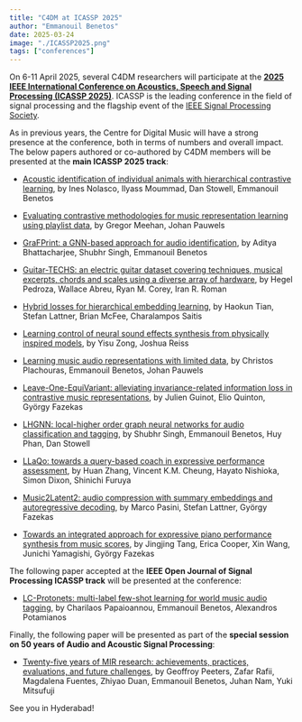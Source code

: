 ```yaml
---
title: "C4DM at ICASSP 2025"
author: "Emmanouil Benetos"
date: 2025-03-24
image: "./ICASSP2025.png"
tags: ["conferences"]
---
```


On 6-11 April 2025, several C4DM researchers will participate at the <b>[2025 IEEE International Conference on Acoustics, Speech and Signal Processing (ICASSP 2025)](https://2025.ieeeicassp.org/)</b>. ICASSP is the leading conference in the field of signal processing and the flagship event of the [IEEE Signal Processing Society](https://signalprocessingsociety.org/).

As in previous years, the Centre for Digital Music will have a strong presence at the conference, both in terms of numbers and overall impact. The below papers authored or co-authored by C4DM members will be presented at the <b>main ICASSP 2025 track</b>:

* [Acoustic identification of individual animals with hierarchical contrastive learning](https://ieeexplore.ieee.org/document/10890076/), by Ines Nolasco, Ilyass Moummad, Dan Stowell, Emmanouil Benetos

* [Evaluating contrastive methodologies for music representation learning using playlist data](https://ieeexplore.ieee.org/document/10888157/), by Gregor Meehan, Johan Pauwels

* [GraFPrint: a GNN-based approach for audio identification](https://ieeexplore.ieee.org/document/10888557/), by Aditya Bhattacharjee, Shubhr Singh, Emmanouil Benetos

* [Guitar-TECHS: an electric guitar dataset covering techniques, musical excerpts, chords and scales using a diverse array of hardware](https://ieeexplore.ieee.org/document/10887996/), by Hegel Pedroza, Wallace Abreu, Ryan M. Corey, Iran R. Roman

* [Hybrid losses for hierarchical embedding learning](https://ieeexplore.ieee.org/document/10889639/), by Haokun Tian, Stefan Lattner, Brian McFee, Charalampos Saitis

* [Learning control of neural sound effects synthesis from physically inspired models](https://ieeexplore.ieee.org/document/10889683/), by Yisu Zong, Joshua Reiss

* [Learning music audio representations with limited data](https://ieeexplore.ieee.org/document/10887766/), by Christos Plachouras, Emmanouil Benetos, Johan Pauwels

* [Leave-One-EquiVariant: alleviating invariance-related information loss in contrastive music representations](https://ieeexplore.ieee.org/document/10890270/), by Julien Guinot, Elio Quinton, György Fazekas

* [LHGNN: local-higher order graph neural networks for audio classification and tagging](https://ieeexplore.ieee.org/document/10890467/), by Shubhr Singh, Emmanouil Benetos, Huy Phan, Dan Stowell

* [LLaQo: towards a query-based coach in expressive performance assessment](https://ieeexplore.ieee.org/document/10890522/), by Huan Zhang, Vincent K.M. Cheung, Hayato Nishioka, Simon Dixon, Shinichi Furuya

* [Music2Latent2: audio compression with summary embeddings and autoregressive decoding](https://ieeexplore.ieee.org/document/10890049/), by Marco Pasini, Stefan Lattner, György Fazekas

* [Towards an integrated approach for expressive piano performance synthesis from music scores](https://ieeexplore.ieee.org/document/10890623/), by Jingjing Tang, Erica Cooper, Xin Wang, Junichi Yamagishi, György Fazekas

The following paper accepted at the <b>IEEE Open Journal of Signal Processing ICASSP track</b> will be presented at the conference:

* [LC-Protonets: multi-label few-shot learning for world music audio tagging](https://ieeexplore.ieee.org/document/10839319), by Charilaos Papaioannou, Emmanouil Benetos, Alexandros Potamianos

Finally, the following paper will be presented as part of the <b>special session on 50 years of Audio and Acoustic Signal Processing</b>:

* [Twenty-five years of MIR research: achievements, practices, evaluations, and future challenges](https://ieeexplore.ieee.org/document/10888947/), by Geoffroy Peeters, Zafar Rafii, Magdalena Fuentes, Zhiyao Duan, Emmanouil Benetos, Juhan Nam, Yuki Mitsufuji


See you in Hyderabad!
